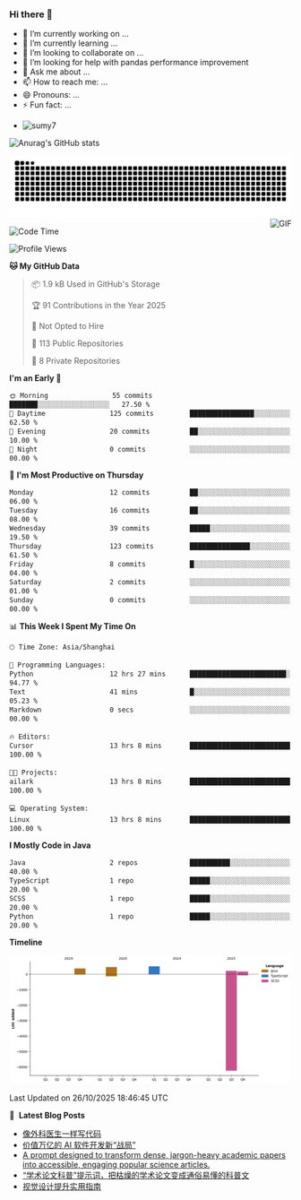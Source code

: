 ### Hi there 👋
<!--
**alloevil/alloevil** is a ✨ _special_ ✨ repository because its `README.md` (this file) appears on your GitHub profile.

Here are some ideas to get you started:

- 🔭 I’m currently working on ...
- 🌱 I’m currently learning ...
- 👯 I’m looking to collaborate on ...
- 🤔 I’m looking for help with ...
- 💬 Ask me about ...
- 📫 How to reach me: ...
- 😄 Pronouns: ...
- ⚡ Fun fact: ...
-->

- 🔭 I’m currently working on ...
- 🌱 I’m currently learning ...
- 👯 I’m looking to collaborate on ...
- 🤔 I’m looking for help with pandas performance improvement
- 💬 Ask me about ...
- 📫 How to reach me: ...
- 😄 Pronouns: ...
- ⚡ Fun fact: ...
  
+ ![sumy7](https://komarev.com/ghpvc/?username=alloevil)

![Anurag's GitHub stats](https://github-readme-stats.vercel.app/api?username=alloevil&show_icons=true&bg_color=00000000)

<picture align="center">
  <source media="(prefers-color-scheme: dark)" srcset="https://github.com/alloevil/alloevil/blob/output/github-contribution-grid-snake.svg">
  <source media="(prefers-color-scheme: dark)" srcset="https://github.com/alloevil/alloevil/blob/output/github-contribution-grid-snake.svg">
  <img alt="github contribution grid snake animation" src="https://github.com/alloevil/alloevil/blob/output/github-contribution-grid-snake.svg">
</picture>

<img align="right" alt="GIF" src="https://raw.githubusercontent.com/JoeyBling/JoeyBling/master/pic/pusheencode.gif" />

<!--START_SECTION:waka-->
![Code Time](http://img.shields.io/badge/Code%20Time-2%2C430%20hrs%2039%20mins-blue)

![Profile Views](http://img.shields.io/badge/Profile%20Views-4-blue)

**🐱 My GitHub Data** 

> 📦 1.9 kB Used in GitHub's Storage 
 > 
> 🏆 91 Contributions in the Year 2025
 > 
> 🚫 Not Opted to Hire
 > 
> 📜 113 Public Repositories 
 > 
> 🔑 8 Private Repositories 
 > 
**I'm an Early 🐤** 

```text
🌞 Morning                55 commits          ███████░░░░░░░░░░░░░░░░░░   27.50 % 
🌆 Daytime                125 commits         ████████████████░░░░░░░░░   62.50 % 
🌃 Evening                20 commits          ██░░░░░░░░░░░░░░░░░░░░░░░   10.00 % 
🌙 Night                  0 commits           ░░░░░░░░░░░░░░░░░░░░░░░░░   00.00 % 
```
📅 **I'm Most Productive on Thursday** 

```text
Monday                   12 commits          ██░░░░░░░░░░░░░░░░░░░░░░░   06.00 % 
Tuesday                  16 commits          ██░░░░░░░░░░░░░░░░░░░░░░░   08.00 % 
Wednesday                39 commits          █████░░░░░░░░░░░░░░░░░░░░   19.50 % 
Thursday                 123 commits         ███████████████░░░░░░░░░░   61.50 % 
Friday                   8 commits           █░░░░░░░░░░░░░░░░░░░░░░░░   04.00 % 
Saturday                 2 commits           ░░░░░░░░░░░░░░░░░░░░░░░░░   01.00 % 
Sunday                   0 commits           ░░░░░░░░░░░░░░░░░░░░░░░░░   00.00 % 
```


📊 **This Week I Spent My Time On** 

```text
🕑︎ Time Zone: Asia/Shanghai

💬 Programming Languages: 
Python                   12 hrs 27 mins      ████████████████████████░   94.77 % 
Text                     41 mins             █░░░░░░░░░░░░░░░░░░░░░░░░   05.23 % 
Markdown                 0 secs              ░░░░░░░░░░░░░░░░░░░░░░░░░   00.00 % 

🔥 Editors: 
Cursor                   13 hrs 8 mins       █████████████████████████   100.00 % 

🐱‍💻 Projects: 
ailark                   13 hrs 8 mins       █████████████████████████   100.00 % 

💻 Operating System: 
Linux                    13 hrs 8 mins       █████████████████████████   100.00 % 
```

**I Mostly Code in Java** 

```text
Java                     2 repos             ██████████░░░░░░░░░░░░░░░   40.00 % 
TypeScript               1 repo              █████░░░░░░░░░░░░░░░░░░░░   20.00 % 
SCSS                     1 repo              █████░░░░░░░░░░░░░░░░░░░░   20.00 % 
Python                   1 repo              █████░░░░░░░░░░░░░░░░░░░░   20.00 % 
```



**Timeline**

![Lines of Code chart](https://raw.githubusercontent.com/alloevil/alloevil/main/assets/bar_graph.png)


 Last Updated on 26/10/2025 18:46:45 UTC
<!--END_SECTION:waka-->

📕 &nbsp;**Latest Blog Posts**
<!-- BLOG-POST-LIST:START -->
- [像外科医生一样写代码](https://baoyu.io/translations/code-like-a-surgeon)
- [价值万亿的 AI 软件开发新“战局”](https://baoyu.io/translations/the-trillion-dollar-ai-software-development-stack)
- [A prompt designed to transform dense, jargon-heavy academic papers into accessible, engaging popular science articles.](https://baoyu.io/blog/academic-paper-to-popular-science-prompt)
- [“学术论文科普”提示词，把枯燥的学术论文变成通俗易懂的科普文](https://baoyu.io/blog/turn-academic-papers-into-popular-science-prompt)
- [视觉设计提升实用指南](https://baoyu.io/translations/the-practical-guide-to-improving)
<!-- BLOG-POST-LIST:END -->
